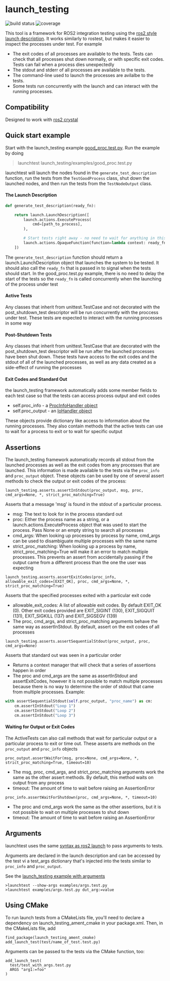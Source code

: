 # launch_testing
![build status](https://gitlab.com/ApexAI/apex_rostest/badges/master/build.svg) ![coverage](https://gitlab.com/ApexAI/apex_rostest/badges/master/coverage.svg)

This tool is a framework for ROS2 integration testing using the [ros2 style launch description](https://github.com/ros2/launch/blob/master/ros2launch/examples/example.launch.py).
It works similarly to rostest, but makes it easier to inspect the processes under test.  For example

  * The exit codes of all processes are available to the tests.  Tests can check that all processes shut down normally, or with specific exit codes.  Tests can fail when a process dies unexpectedly
  * The stdout and stderr of all processes are available to the tests.
  * The command-line used to launch the processes are avilalbe to the tests.
  * Some tests run concurrently with the launch and can interact with the running processes.

## Compatibility
Designed to work with [ros2 crystal](https://index.ros.org/doc/ros2/Installation/)

## Quick start example
Start with the launch_testing example [good_proc.test.py](examples/good_proc.test.py).  Run the example by doing
>launchtest launch_testing/examples/good_proc.test.py

launchtest will launch the nodes found in the `generate_test_description` function, run the tests from the `TestGoodProcess` class, shut down the launched nodes, and then run the tests from the `TestNodeOutput` class.

#### The Launch Description
```python
def generate_test_description(ready_fn):

    return launch.LaunchDescription([
        launch.actions.ExecuteProcess(
            cmd=[path_to_process],
        ),

        # Start tests right away - no need to wait for anything in this example
        launch.actions.OpaqueFunction(function=lambda context: ready_fn()),
    ])
```

The `generate_test_description` function should return a launch.LaunchDescription object that launches the system to be tested.
It should also call the `ready_fn` that is passed in to signal when the tests should start.  In the good_proc.test.py example, there
is no need to delay the start of the tests so the `ready_fn` is called concurrently when the launching of the process under test

#### Active Tests
Any classes that inherit from unittest.TestCase and not decorated with the post_shutdown_test descriptor will be run concurrently
with the proccess under test.  These tests are expected to interact with the running processes in some way

#### Post-Shutdown Tests
Any classes that inherit from unittest.TestCase that are decorated with the post_shutdown_test descriptor will be run after the launched
processes have been shut down.  These tests have access to the exit codes and the stdout of all of the launched processes, as well
as any data created as a side-effect of running the processes

#### Exit Codes and Standard Out
the launch_testing framework automatically adds some member fields to each test case so that the tests can access process output and exit codes

 * self.proc_info - a [ProcInfoHandler object](launch_testing/proc_info_handler.py)
 * self.proc_output - an [IoHandler object](launch_testing/io_handler.py)

These objects provide dictionary like access to information about the running processes.  They also contain methods that the active tests can
use to wait for a process to exit or to wait for specific output

## Assertions
The launch_testing framework automatically records all stdout from the launched processes as well as the exit codes from any processes
that are launched.  This information is made available to the tests via the `proc_info` and `proc_output` object.  These objects can be used
by one of several assert methods to check the output or exit codes of the process:

`launch_testing.asserts.assertInStdout(proc_output, msg, proc, cmd_args=None, *, strict_proc_matching=True)`

Asserts that a message 'msg' is found in the stdout of a particular process.
  - msg: The text to look for in the process standard out
  - proc: Either the process name as a string, or a launch.actions.ExecuteProcess object that was used to start the process.  Pass None or
    an empty string to search all processes
  - cmd_args: When looking up processes by process by name, cmd_args can be used to disambiguate multiple processes with the same name
  - strict_proc_matching: When looking up a process by name, strict_proc_matching=True will make it an error to match multiple processes.
    This prevents an assert from accidentally passing if the output came from a different process than the one the user was expecting

`launch_testing.asserts.assertExitCodes(proc_info, allowable_exit_codes=[EXIT_OK], proc, cmd_args=None, *, strict_proc_matching=True)`

Asserts that the specified processes exited with a particular exit code
  - allowable_exit_codes:  A list of allowable exit codes.  By default EXIT_OK (0).  Other exit codes provided are EXIT_SIGINT (130), EXIT_SIGQUIT (131), EXIT_SIGKILL (137) and EXIT_SIGSEGV (139)
  - The proc, cmd_args, and strict_proc_matching arguments behave the same way as assertInStdout.  By default, assert on the exit codes of all processes

`launch_testing.asserts.assertSequentialStdout(proc_output, proc, cmd_args=None)`

Asserts that standard out was seen in a particular order
  - Returns a context manager that will check that a series of assertions happen in order
  - The proc and cmd_args are the same as assertInStdout and assertExitCodes, however it is not possible to match multiple processes because there is no way to determine
    the order of stdout that came from multiple processes.
Example:
```python
with assertSequentialStdout(self.proc_output, "proc_name") as cm:
    cm.assertInStdout("Loop 1")
    cm.assertInStdout("Loop 2")
    cm.assertInStdout("Loop 3")
```

#### Waiting for Output or Exit Codes
The ActiveTests can also call methods that wait for particular output or a particular process to exit or time out.  These asserts are methods on the `proc_output` and `proc_info` objects

`proc_output.assertWaitFor(msg, proc=None, cmd_args=None, *, strict_proc_matching=True, timeout=10)`
  - The msg, proc, cmd_args, and strict_proc_matching arguments work the same as the other assert methods.  By default, this method waits on output from any process
  - timeout:  The amount of time to wait before raising an AssertionError

`proc_info.assertWaitForShutdown(proc, cmd_args=None, *, timeout=10)`
  - The proc and cmd_args work the same as the other assertions, but it is not possible to wait on multiple processes to shut down
  - timeout:  The amount of time to wait before raising an AssertionError

## Arguments
launchtest uses the same [syntax as ros2 launch](https://github.com/ros2/launch/pull/123) to pass arguments to tests.

Arguments are declared in the launch description and can be accessed by the test vi a test_args dictionary that's injected into the tests similar to `proc_info` and `proc_output`.

See the [launch_testing example with arguments](examples/args.test.py)
```
>launchtest --show-args examples/args.test.py
>launchtest examples/args.test.py dut_arg:=value
```

## Using CMake
To run launch tests from a CMakeLists file, you'll need to declare a dependency on
launch_testing_ament_cmake in your package.xml.  Then, in the CMakeLists file, add

```
find_package(launch_testing_ament_cmake)
add_launch_test(test/name_of_test.test.py)
```

Arguments can be passed to the tests via the CMake function, too:
```
add_launch_test(
  test/test_with_args.test.py
  ARGS "arg1:=foo"
)
```
